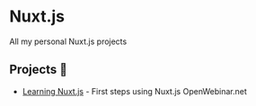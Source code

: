 # Nuxt.js

All my personal Nuxt.js projects

## Projects 🚀

* [Learning Nuxt.js](https://github.com/sergio-ortuno/Nuxt/tree/main/foodAdvisor) - First steps using Nuxt.js OpenWebinar.net


